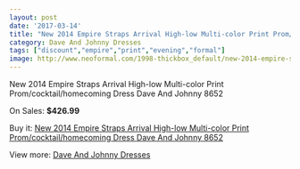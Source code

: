 ```yaml
---
layout: post
date: '2017-03-14'
title: "New 2014 Empire Straps Arrival High-low Multi-color Print Prom/cocktail/homecoming Dress Dave And Johnny 8652"
category: Dave And Johnny Dresses
tags: ["discount","empire","print","evening","formal"]
image: http://www.neoformal.com/1998-thickbox_default/new-2014-empire-straps-arrival-high-low-multi-color-print-prom-cocktail-homecoming-dress-dave-and-johnny-8652.jpg
---
```

New 2014 Empire Straps Arrival High-low Multi-color Print Prom/cocktail/homecoming Dress Dave And Johnny 8652

On Sales: **$426.99**
<a href="https://www.neoformal.com/en/dave-and-johnny-dresses/729-new-2014-empire-straps-arrival-high-low-multi-color-print-prom-cocktail-homecoming-dress-dave-and-johnny-8652.html"><amp-img layout="responsive" width="600" height="600" src="//www.neoformal.com/1998-thickbox_default/new-2014-empire-straps-arrival-high-low-multi-color-print-prom-cocktail-homecoming-dress-dave-and-johnny-8652.jpg" alt="New 2014 Empire Straps Arrival High-low Multi-color Print Prom/cocktail/homecoming Dress Dave And Johnny 8652 0" /></a>
<a href="https://www.neoformal.com/en/dave-and-johnny-dresses/729-new-2014-empire-straps-arrival-high-low-multi-color-print-prom-cocktail-homecoming-dress-dave-and-johnny-8652.html"><amp-img layout="responsive" width="600" height="600" src="//www.neoformal.com/1999-thickbox_default/new-2014-empire-straps-arrival-high-low-multi-color-print-prom-cocktail-homecoming-dress-dave-and-johnny-8652.jpg" alt="New 2014 Empire Straps Arrival High-low Multi-color Print Prom/cocktail/homecoming Dress Dave And Johnny 8652 1" /></a>

Buy it: [New 2014 Empire Straps Arrival High-low Multi-color Print Prom/cocktail/homecoming Dress Dave And Johnny 8652](https://www.neoformal.com/en/dave-and-johnny-dresses/729-new-2014-empire-straps-arrival-high-low-multi-color-print-prom-cocktail-homecoming-dress-dave-and-johnny-8652.html "New 2014 Empire Straps Arrival High-low Multi-color Print Prom/cocktail/homecoming Dress Dave And Johnny 8652")

View more: [Dave And Johnny Dresses](https://www.neoformal.com/en/9-dave-and-johnny-dresses "Dave And Johnny Dresses")